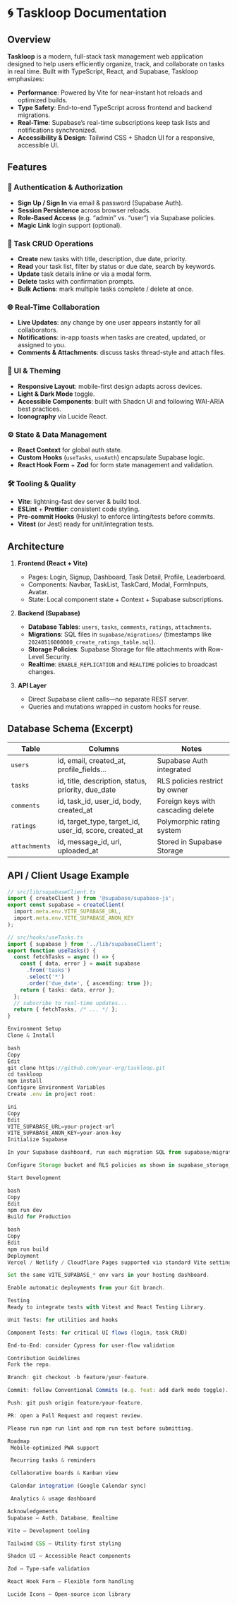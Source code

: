 # 🌀 Taskloop Documentation

## Overview

**Taskloop** is a modern, full-stack task management web application designed to help users efficiently organize, track, and collaborate on tasks in real time. Built with TypeScript, React, and Supabase, Taskloop emphasizes:

- **Performance**: Powered by Vite for near-instant hot reloads and optimized builds.  
- **Type Safety**: End-to-end TypeScript across frontend and backend migrations.  
- **Real-Time**: Supabase’s real-time subscriptions keep task lists and notifications synchronized.  
- **Accessibility & Design**: Tailwind CSS + Shadcn UI for a responsive, accessible UI.

## Features

### 🔐 Authentication & Authorization
- **Sign Up / Sign In** via email & password (Supabase Auth).  
- **Session Persistence** across browser reloads.  
- **Role-Based Access** (e.g. “admin” vs. “user”) via Supabase policies.  
- **Magic Link** login support (optional).

### 🧾 Task CRUD Operations
- **Create** new tasks with title, description, due date, priority.  
- **Read** your task list, filter by status or due date, search by keywords.  
- **Update** task details inline or via a modal form.  
- **Delete** tasks with confirmation prompts.  
- **Bulk Actions**: mark multiple tasks complete / delete at once.

### 🌐 Real-Time Collaboration
- **Live Updates**: any change by one user appears instantly for all collaborators.  
- **Notifications**: in-app toasts when tasks are created, updated, or assigned to you.  
- **Comments & Attachments**: discuss tasks thread-style and attach files.

### 🎨 UI & Theming
- **Responsive Layout**: mobile-first design adapts across devices.  
- **Light & Dark Mode** toggle.  
- **Accessible Components**: built with Shadcn UI and following WAI-ARIA best practices.  
- **Iconography** via Lucide React.

### ⚙️ State & Data Management
- **React Context** for global auth state.  
- **Custom Hooks** (`useTasks`, `useAuth`) encapsulate Supabase logic.  
- **React Hook Form** + **Zod** for form state management and validation.

### 🛠️ Tooling & Quality
- **Vite**: lightning-fast dev server & build tool.  
- **ESLint** + **Prettier**: consistent code styling.  
- **Pre-commit Hooks** (Husky) to enforce linting/tests before commits.  
- **Vitest** (or Jest) ready for unit/integration tests.  

## Architecture

1. **Frontend (React + Vite)**  
   - Pages: Login, Signup, Dashboard, Task Detail, Profile, Leaderboard.  
   - Components: Navbar, TaskList, TaskCard, Modal, FormInputs, Avatar.  
   - State: Local component state + Context + Supabase subscriptions.

2. **Backend (Supabase)**  
   - **Database Tables**: `users`, `tasks`, `comments`, `ratings`, `attachments`.  
   - **Migrations**: SQL files in `supabase/migrations/` (timestamps like `20240516000000_create_ratings_table.sql`).  
   - **Storage Policies**: Supabase Storage for file attachments with Row-Level Security.  
   - **Realtime**: `ENABLE_REPLICATION` and `REALTIME` policies to broadcast changes.

3. **API Layer**  
   - Direct Supabase client calls—no separate REST server.  
   - Queries and mutations wrapped in custom hooks for reuse.

## Database Schema (Excerpt)

| Table       | Columns                                                | Notes                              |
|-------------|--------------------------------------------------------|------------------------------------|
| `users`     | id, email, created_at, profile_fields…                 | Supabase Auth integrated           |
| `tasks`     | id, title, description, status, priority, due_date     | RLS policies restrict by owner     |
| `comments`  | id, task_id, user_id, body, created_at                 | Foreign keys with cascading delete |
| `ratings`   | id, target_type, target_id, user_id, score, created_at | Polymorphic rating system          |
| `attachments`| id, message_id, url, uploaded_at                       | Stored in Supabase Storage         |

## API / Client Usage Example

```ts
// src/lib/supabaseClient.ts
import { createClient } from '@supabase/supabase-js';
export const supabase = createClient(
  import.meta.env.VITE_SUPABASE_URL,
  import.meta.env.VITE_SUPABASE_ANON_KEY
);

// src/hooks/useTasks.ts
import { supabase } from '../lib/supabaseClient';
export function useTasks() {
  const fetchTasks = async () => {
    const { data, error } = await supabase
      .from('tasks')
      .select('*')
      .order('due_date', { ascending: true });
    return { tasks: data, error };
  };
  // subscribe to real-time updates...
  return { fetchTasks, /* ... */ };
}

Environment Setup
Clone & Install

bash
Copy
Edit
git clone https://github.com/your-org/taskloop.git
cd taskloop
npm install
Configure Environment Variables
Create .env in project root:

ini
Copy
Edit
VITE_SUPABASE_URL=your-project-url
VITE_SUPABASE_ANON_KEY=your-anon-key
Initialize Supabase

In your Supabase dashboard, run each migration SQL from supabase/migrations/.

Configure Storage bucket and RLS policies as shown in supabase_storage_policies.sql.

Start Development

bash
Copy
Edit
npm run dev
Build for Production

bash
Copy
Edit
npm run build
Deployment
Vercel / Netlify / Cloudflare Pages supported via standard Vite settings.

Set the same VITE_SUPABASE_* env vars in your hosting dashboard.

Enable automatic deployments from your Git branch.

Testing
Ready to integrate tests with Vitest and React Testing Library.

Unit Tests: for utilities and hooks

Component Tests: for critical UI flows (login, task CRUD)

End-to-End: consider Cypress for user-flow validation

Contribution Guidelines
Fork the repo.

Branch: git checkout -b feature/your-feature.

Commit: follow Conventional Commits (e.g. feat: add dark mode toggle).

Push: git push origin feature/your-feature.

PR: open a Pull Request and request review.

Please run npm run lint and npm run test before submitting.

Roadmap
 Mobile-optimized PWA support

 Recurring tasks & reminders

 Collaborative boards & Kanban view

 Calendar integration (Google Calendar sync)

 Analytics & usage dashboard

Acknowledgements
Supabase — Auth, Database, Realtime

Vite — Development tooling

Tailwind CSS — Utility-first styling

Shadcn UI — Accessible React components

Zod — Type-safe validation

React Hook Form — Flexible form handling

Lucide Icons — Open-source icon library

